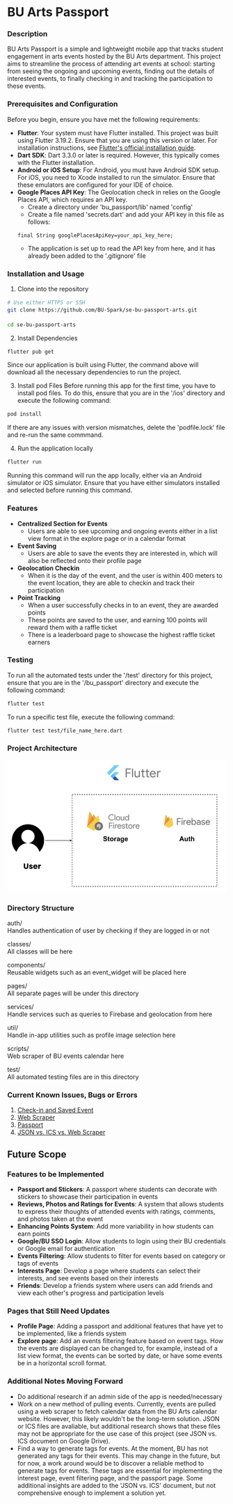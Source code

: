 # BU Arts Passport

### Description
BU Arts Passport is a simple and lightweight mobile app that tracks student engagement in arts events hosted by the BU Arts department. 
This project aims to streamline the process of attending art events at school: starting from seeing the ongoing and upcoming events, 
finding out the details of interested events, to finally checking in and tracking the participation to these events.

### Prerequisites and Configuration
Before you begin, ensure you have met the following requirements:
- **Flutter**: Your system must have Flutter installed. This project was built using Flutter 3.19.2. Ensure that you are using this version or later. For installation instructions, see [Flutter's official installation guide](https://flutter.dev/docs/get-started/install).
- **Dart SDK**: Dart 3.3.0 or later is required. However, this typically comes with the Flutter installation.
- **Android or iOS Setup**: For Android, you must have Android SDK setup. For iOS, you need to Xcode installed to run the simulator. Ensure that these emulators are configured for your IDE of choice.
- **Google Places API Key**: The Geolocation check in relies on the Google Places API, which requires an API key.
  - Create a directory under 'bu_passport/lib' named 'config'
  - Create a file named 'secrets.dart' and add your API key in this file as follows:
  ```plaintext
  final String googlePlacesApiKey=your_api_key_here;
  ```
  - The application is set up to read the API key from here, and it has already been added to the '.gitignore' file

### Installation and Usage
1. Clone into the repository
```bash
# Use either HTTPS or SSH
git clone https://github.com/BU-Spark/se-bu-passport-arts.git

cd se-bu-passport-arts
```

2. Install Dependencies
```bash
flutter pub get
```
Since our application is built using Flutter, the command above will download all the necessary dependencies to run the project.

3. Install pod Files
Before running this app for the first time, you have to install pod files. To do this, ensure that you are in the '/ios' directory and execute the following command:
```bash
pod install
```
If there are any issues with version mismatches, delete the 'podfile.lock' file and re-run the same commmand.

4. Run the application locally
```bash
flutter run
```
Running this command will run the app locally, either via an Android simulator or iOS simulator. Ensure that you have either simulators installed and 
selected before running this command.

### Features
- **Centralized Section for Events**
  - Users are able to see upcoming and ongoing events either in a list view format in the explore page or in a calendar format
- **Event Saving**
  - Users are able to save the events they are interested in, which will also be reflected onto their profile page
- **Geolocation Checkin**
  - When it is the day of the event, and the user is within 400 meters to the event location, they are able to checkin and track their participation
- **Point Tracking**
  - When a user successfully checks in to an event, they are awarded points
  - These points are saved to the user, and earning 100 points will reward them with a raffle ticket
  - There is a leaderboard page to showcase the highest raffle ticket earners

### Testing
To run all the automated tests under the '/test' directory for this project, ensure that you are in the '/bu_passport' directory and execute the following command:
```bash
flutter test
```
To run a specific test file, execute the following command:
```bash
flutter test test/file_name_here.dart
```

### Project Architecture

![alt text](./passportArchitecture.png)

### Directory Structure

auth/ \
Handles authentication of user by checking if they are logged in or not

classes/ \
All classes will be here

components/ \
Reusable widgets such as an event_widget will be placed here
  
pages/ \
All separate pages will be under this directory

services/ \
Handle services such as queries to Firebase and geolocation from here

util/ \
Handle in-app utilities such as profile image selection here

scripts/ \
Web scraper of BU events calendar here

test/ \
All automated testing files are in this directory

### Current Known Issues, Bugs or Errors
1. [Check-in and Saved Event](https://github.com/BU-Spark/se-bu-passport-arts/issues/13)
2. [Web Scraper](https://github.com/BU-Spark/se-bu-passport-arts/issues/14)
3. [Passport](https://github.com/BU-Spark/se-bu-passport-arts/issues/15)
4. [JSON vs. ICS vs. Web Scraper](https://github.com/BU-Spark/se-bu-passport-arts/issues/16)

## Future Scope

### Features to be Implemented
- **Passport and Stickers**: A passport where students can decorate with stickers to showcase their participation in events
- **Reviews, Photos and Ratings for Events**: A system that allows students to express their thoughts of attended events with ratings, comments, and photos taken at the event
- **Enhancing Points System**: Add more variability in how students can earn points
- **Google/BU SSO Login**: Allow students to login using their BU credentials or Google email for authentication
- **Events Filtering**: Allow students to filter for events based on category or tags of events
- **Interests Page**: Develop a page where students can select their interests, and see events based on their interests
- **Friends**: Develop a friends system where users can add friends and view each other's progress and participation levels

### Pages that Still Need Updates
- **Profile Page**: Adding a passport and additional features that have yet to be implemented, like a friends system
- **Explore page**: Add an events filtering feature based on event tags. How the events are displayed can be changed to, for example, instead of a list view format, the events can be sorted by date, or have some events be in a horizontal scroll format.

### Additional Notes Moving Forward
- Do additional research if an admin side of the app is needed/necessary
- Work on a new method of pulling events. Currently, events are pulled using a web scraper to fetch calendar data from the BU Arts calendar website. However, this likely wouldn't be the long-term solution. JSON or ICS files are avaliable, but additional research shows that these files may not be appropriate for the use case of this project (see JSON vs. ICS document on Google Drive). 
- Find a way to generate tags for events. At the moment, BU has not generated any tags for their events. This may change in the future, but for now, a work around would be to discover a reliable method to generate tags for events. These tags are essential for implementing the interest page, event filtering page, and the passport page. Some additional insights are added to the 'JSON vs. ICS' document, but not comprehensive enough to implement a solution yet.

